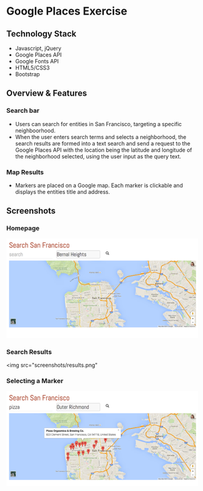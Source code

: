 # Google Places Exercise 

## Technology Stack
- Javascript, jQuery
- Google Places API
- Google Fonts API
- HTML5/CSS3
- Bootstrap

## Overview & Features

### Search bar
- Users can search for entities in San Francisco, targeting a specific neighboorhood.
- When the user enters search terms and selects a neighborhood, the search results are formed into a text search and send a request to the Google Places API with the location being the latitude and longitude of the neighborhood selected, using the user input as the query text. 

### Map Results
- Markers are placed on a Google map. Each marker is clickable and displays the entities title and address. 

## Screenshots

### Homepage
<img src="screenshots/home.png">

### Search Results
<img src="screenshots/results.png"

### Selecting a Marker
<img src="screenshots/marker.png">